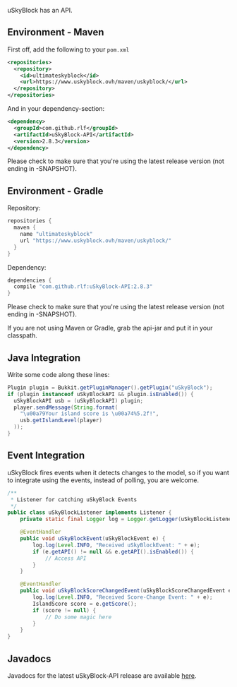 uSkyBlock has an API.

## Environment - Maven
First off, add the following to your `pom.xml`
```xml
<repositories>
  <repository>
    <id>ultimateskyblock</id>
    <url>https://www.uskyblock.ovh/maven/uskyblock/</url>
  </repository>
</repositories>
```
And in your dependency-section:

```xml
<dependency>
  <groupId>com.github.rlf</groupId>
  <artifactId>uSkyBlock-API</artifactId>
  <version>2.8.3</version>
</dependency>
```
Please check to make sure that you're using the latest release version (not ending in -SNAPSHOT).

## Environment - Gradle
Repository:
```gradle
repositories {
  maven {
    name "ultimateskyblock"
    url "https://www.uskyblock.ovh/maven/uskyblock/"
  }
}
```

Dependency:
```gradle
dependencies {
  compile "com.github.rlf:uSkyBlock-API:2.8.3"
}
```
Please check to make sure that you're using the latest release version (not ending in -SNAPSHOT).

If you are not using Maven or Gradle, grab the api-jar and put it in your classpath.

## Java Integration

Write some code along these lines:
```java
Plugin plugin = Bukkit.getPluginManager().getPlugin("uSkyBlock");
if (plugin instanceof uSkyBlockAPI && plugin.isEnabled()) {
  uSkyBlockAPI usb = (uSkyBlockAPI) plugin;
  player.sendMessage(String.format(
    "\u00a79Your island score is \u00a74%5.2f!", 
    usb.getIslandLevel(player)
  ));
}
```

## Event Integration
uSkyBlock fires events when it detects changes to the model, so if you want to integrate using the events, instead
of polling, you are welcome.

```java
/**
 * Listener for catching uSkyBlock Events
 */
public class uSkyBlockListener implements Listener {
    private static final Logger log = Logger.getLogger(uSkyBlockListener.class.getName());

    @EventHandler
    public void uSkyBlockEvent(uSkyBlockEvent e) {
        log.log(Level.INFO, "Received uSkyBlockEvent: " + e);
        if (e.getAPI() != null && e.getAPI().isEnabled()) {
            // Access API
        }
    }

    @EventHandler
    public void uSkyBlockScoreChangedEvent(uSkyBlockScoreChangedEvent e) {
        log.log(Level.INFO, "Received Score-Change Event: " + e);
        IslandScore score = e.getScore();
        if (score != null) {
            // Do some magic here
        }
    }
}
```

## Javadocs
Javadocs for the latest uSkyBlock-API release are available [here](https://www.uskyblock.ovh/javadocs/release/uSkyBlock-API/).

